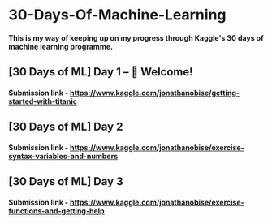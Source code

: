 # 30-Days-Of-Machine-Learning

#### This is my way of keeping up on my progress through Kaggle's 30 days of machine learning programme.

## [30 Days of ML] Day 1 – 👋 Welcome!
#### Submission link - https://www.kaggle.com/jonathanobise/getting-started-with-titanic

## [30 Days of ML] Day 2
#### Submission link - https://www.kaggle.com/jonathanobise/exercise-syntax-variables-and-numbers

## [30 Days of ML] Day 3
#### Submission link - https://www.kaggle.com/jonathanobise/exercise-functions-and-getting-help
